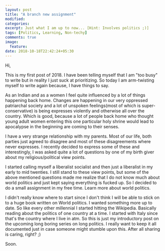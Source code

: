```yaml
---
layout: post
title: "A branch new assignment"
modified:
categories:
excerpt: Just what I am up to now... [Hint: Involves politics ;)]
tags: [Politics, Learning, Non-techy]
comments: true
image:
  feature:
date: 2018-10-18T22:42:24+05:30
---
```


Hi,


This is my first post of 2018. I have been telling myself that I am "too
busy" to write but in reality I just suck at prioritizing. So today I am
arm-twisting myself to write again because, I have things to say.


As an Indian and as a women I feel quite influenced by a lot of things
happening back home. Changes are happening in our very oppressed
patriarchal society  and a lot of unspoken feelings(most of which is
super-conservative) is being expresses violently and otherwise all over
the country. Which is good, because a lot of people back home who
thought young adult women entering this one particular holy shrine
would lead to apocalypse in the beginning are coming to their senses.


I have a very strange relationship with my parents. Most of our life,
both parties just agreed to disagree and most of these disagreements
where never expresses. I recently decided to express some of these and
interestingly, I was asked quite a lot of questions by one of my birth
giver about my religious/political view points.


I started calling myself a liberalist socialist and then just a
liberalist in my early to mid twenties. I still stand to these view
points, but some of the above mentioned questions made me realize that I
do not know much about world politics and just kept saying everything is
fucked up. So I decided to do a small assignment in my free time. Learn
more about world politics.


I didn't really know where to start since I
don't think I will be able to stick on to a huge book written on World
politics. I wanted something more up to date. So like every other
millennial I started hitting the Wikipedia. Basically reading about the
politics of one country at a time. I started with Italy since that's the
country where I live in atm. So this is just my introductory post on the
upcoming long boring series on long politics. I really want to keep it
all documented just in case someone might stumble upon this. After all
sharing is caring, right? ;)


Soon.


